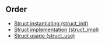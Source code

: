 ## Order

- [Struct instantiating (struct_init)](./struct_init/README.md)
- [Struct implementation (struct_impl)](./struct_impl/README.md)
- [Struct usage (struct_use)](./struct_use/README.md)
